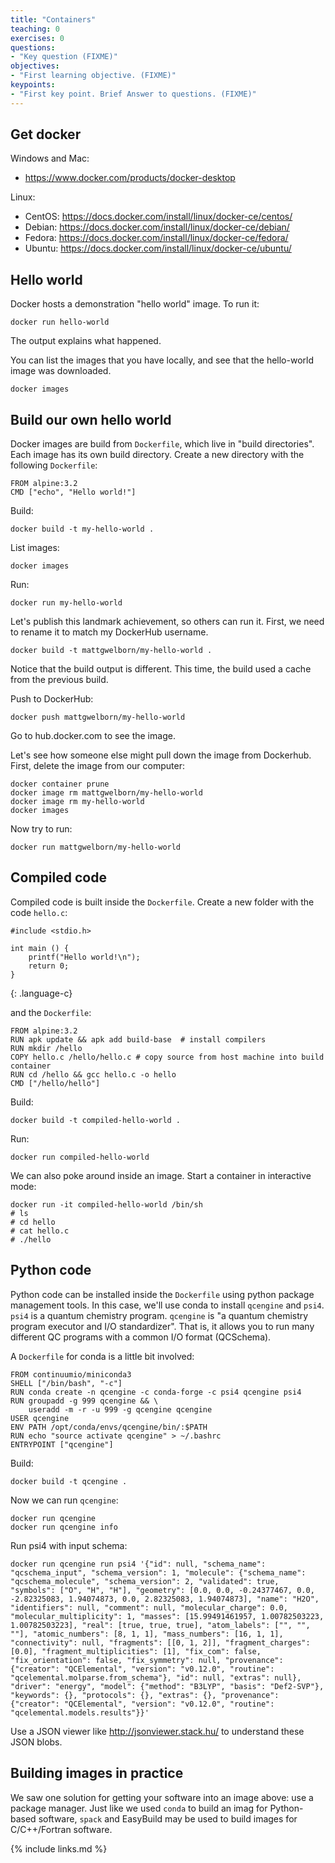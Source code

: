 ```yaml
---
title: "Containers"
teaching: 0
exercises: 0
questions:
- "Key question (FIXME)"
objectives:
- "First learning objective. (FIXME)"
keypoints:
- "First key point. Brief Answer to questions. (FIXME)"
---
```

## Get docker

Windows and Mac:

* https://www.docker.com/products/docker-desktop

Linux:

* CentOS: https://docs.docker.com/install/linux/docker-ce/centos/
* Debian: https://docs.docker.com/install/linux/docker-ce/debian/
* Fedora: https://docs.docker.com/install/linux/docker-ce/fedora/
* Ubuntu: https://docs.docker.com/install/linux/docker-ce/ubuntu/

## Hello world

Docker hosts a demonstration "hello world" image. To run it:

    docker run hello-world

The output explains what happened.

You can list the images that you have locally, and see that the hello-world image was downloaded.

    docker images

## Build our own hello world

Docker images are build from `Dockerfile`, which live in "build directories". Each image has its own build directory. Create a new directory with the following `Dockerfile`:

    FROM alpine:3.2
    CMD ["echo", "Hello world!"]

Build:

    docker build -t my-hello-world .

List images:

    docker images

Run:

    docker run my-hello-world

Let's publish this landmark achievement, so others can run it. First, we need to rename it to match my DockerHub username.

    docker build -t mattgwelborn/my-hello-world .

Notice that the build output is different. This time, the build used a cache from the previous build.

Push to DockerHub:

    docker push mattgwelborn/my-hello-world

Go to hub.docker.com to see the image.

Let's see how someone else might pull down the image from Dockerhub. First, delete the image from our computer:

    docker container prune
    docker image rm mattgwelborn/my-hello-world
    docker image rm my-hello-world
    docker images

Now try to run:

    docker run mattgwelborn/my-hello-world

## Compiled code

Compiled code is built inside the `Dockerfile`. Create a new folder with the code `hello.c`:

~~~
#include <stdio.h>

int main () {
    printf("Hello world!\n");
    return 0;
}
~~~
{: .language-c}

and the `Dockerfile`:

    FROM alpine:3.2
    RUN apk update && apk add build-base  # install compilers
    RUN mkdir /hello
    COPY hello.c /hello/hello.c # copy source from host machine into build container
    RUN cd /hello && gcc hello.c -o hello
    CMD ["/hello/hello"]

Build:

    docker build -t compiled-hello-world .

Run:

    docker run compiled-hello-world

We can also poke around inside an image. Start a container in interactive mode:

    docker run -it compiled-hello-world /bin/sh
    # ls
    # cd hello
    # cat hello.c
    # ./hello


## Python code

Python code can be installed inside the `Dockerfile` using python package management tools. In this case, we'll use conda to install `qcengine` and `psi4`. `psi4` is a quantum chemistry program. `qcengine` is "a quantum chemistry program executor and I/O standardizer". That is, it allows you to run many different QC programs with a common I/O format (QCSchema).

A `Dockerfile` for conda is a little bit involved:

    FROM continuumio/miniconda3
    SHELL ["/bin/bash", "-c"]
    RUN conda create -n qcengine -c conda-forge -c psi4 qcengine psi4
    RUN groupadd -g 999 qcengine && \
        useradd -m -r -u 999 -g qcengine qcengine
    USER qcengine
    ENV PATH /opt/conda/envs/qcengine/bin/:$PATH
    RUN echo "source activate qcengine" > ~/.bashrc
    ENTRYPOINT ["qcengine"]

Build:

    docker build -t qcengine .

Now we can run `qcengine`:

    docker run qcengine
    docker run qcengine info

Run psi4 with input schema:

    docker run qcengine run psi4 '{"id": null, "schema_name": "qcschema_input", "schema_version": 1, "molecule": {"schema_name": "qcschema_molecule", "schema_version": 2, "validated": true, "symbols": ["O", "H", "H"], "geometry": [0.0, 0.0, -0.24377467, 0.0, -2.82325083, 1.94074873, 0.0, 2.82325083, 1.94074873], "name": "H2O", "identifiers": null, "comment": null, "molecular_charge": 0.0, "molecular_multiplicity": 1, "masses": [15.99491461957, 1.00782503223, 1.00782503223], "real": [true, true, true], "atom_labels": ["", "", ""], "atomic_numbers": [8, 1, 1], "mass_numbers": [16, 1, 1], "connectivity": null, "fragments": [[0, 1, 2]], "fragment_charges": [0.0], "fragment_multiplicities": [1], "fix_com": false, "fix_orientation": false, "fix_symmetry": null, "provenance": {"creator": "QCElemental", "version": "v0.12.0", "routine": "qcelemental.molparse.from_schema"}, "id": null, "extras": null}, "driver": "energy", "model": {"method": "B3LYP", "basis": "Def2-SVP"}, "keywords": {}, "protocols": {}, "extras": {}, "provenance": {"creator": "QCElemental", "version": "v0.12.0", "routine": "qcelemental.models.results"}}'

Use a JSON viewer like http://jsonviewer.stack.hu/ to understand these JSON blobs.

## Building images in practice

We saw one solution for getting your software into an image above: use a package manager. Just like we used `conda` to build an imag for Python-based software, `spack` and EasyBuild may be used to build images for C/C++/Fortran software.

{% include links.md %}

